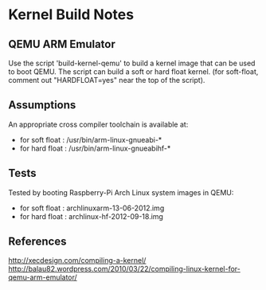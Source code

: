 Kernel Build Notes
==================

QEMU ARM Emulator
-----------------

Use the script 'build-kernel-qemu' to build a kernel image that
can be used to boot QEMU. The script can build a soft or hard
float kernel. (for soft-float, comment out "HARDFLOAT=yes" near
the top of the script).

Assumptions
-----------

An appropriate cross compiler toolchain is available at:

* for soft float : /usr/bin/arm-linux-gnueabi-*
* for hard float : /usr/bin/arm-linux-gnueabihf-*

Tests
-----

Tested by booting Raspberry-Pi Arch Linux system images in QEMU:

* for soft float : archlinuxarm-13-06-2012.img
* for hard float : archlinux-hf-2012-09-18.img

References
----------
http://xecdesign.com/compiling-a-kernel/
http://balau82.wordpress.com/2010/03/22/compiling-linux-kernel-for-qemu-arm-emulator/
